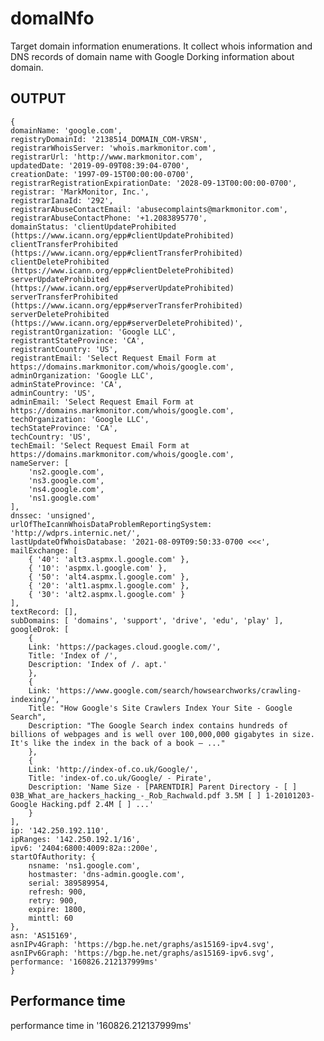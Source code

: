 # domaINfo
Target domain information enumerations. It collect whois information and DNS records of domain name with Google Dorking information about domain.

OUTPUT
---
    {
    domainName: 'google.com',
    registryDomainId: '2138514_DOMAIN_COM-VRSN',
    registrarWhoisServer: 'whois.markmonitor.com',
    registrarUrl: 'http://www.markmonitor.com',
    updatedDate: '2019-09-09T08:39:04-0700',
    creationDate: '1997-09-15T00:00:00-0700',
    registrarRegistrationExpirationDate: '2028-09-13T00:00:00-0700',
    registrar: 'MarkMonitor, Inc.',
    registrarIanaId: '292',
    registrarAbuseContactEmail: 'abusecomplaints@markmonitor.com',
    registrarAbuseContactPhone: '+1.2083895770',
    domainStatus: 'clientUpdateProhibited (https://www.icann.org/epp#clientUpdateProhibited) clientTransferProhibited (https://www.icann.org/epp#clientTransferProhibited) clientDeleteProhibited (https://www.icann.org/epp#clientDeleteProhibited) serverUpdateProhibited (https://www.icann.org/epp#serverUpdateProhibited) serverTransferProhibited (https://www.icann.org/epp#serverTransferProhibited) serverDeleteProhibited (https://www.icann.org/epp#serverDeleteProhibited)',
    registrantOrganization: 'Google LLC',
    registrantStateProvince: 'CA',
    registrantCountry: 'US',
    registrantEmail: 'Select Request Email Form at https://domains.markmonitor.com/whois/google.com',
    adminOrganization: 'Google LLC',
    adminStateProvince: 'CA',
    adminCountry: 'US',
    adminEmail: 'Select Request Email Form at https://domains.markmonitor.com/whois/google.com',
    techOrganization: 'Google LLC',
    techStateProvince: 'CA',
    techCountry: 'US',
    techEmail: 'Select Request Email Form at https://domains.markmonitor.com/whois/google.com',
    nameServer: [
        'ns2.google.com',
        'ns3.google.com',
        'ns4.google.com',
        'ns1.google.com'
    ],
    dnssec: 'unsigned',
    urlOfTheIcannWhoisDataProblemReportingSystem: 'http://wdprs.internic.net/',
    lastUpdateOfWhoisDatabase: '2021-08-09T09:50:33-0700 <<<',
    mailExchange: [
        { '40': 'alt3.aspmx.l.google.com' },
        { '10': 'aspmx.l.google.com' },
        { '50': 'alt4.aspmx.l.google.com' },
        { '20': 'alt1.aspmx.l.google.com' },
        { '30': 'alt2.aspmx.l.google.com' }
    ],
    textRecord: [],
    subDomains: [ 'domains', 'support', 'drive', 'edu', 'play' ],
    googleDrok: [
        {
        Link: 'https://packages.cloud.google.com/',
        Title: 'Index of /',
        Description: 'Index of /. apt.'
        },
        {
        Link: 'https://www.google.com/search/howsearchworks/crawling-indexing/',
        Title: "How Google's Site Crawlers Index Your Site - Google Search",
        Description: "The Google Search index contains hundreds of billions of webpages and is well over 100,000,000 gigabytes in size. It's like the index in the back of a book — ..."
        },
        {
        Link: 'http://index-of.co.uk/Google/',
        Title: 'index-of.co.uk/Google/ - Pirate',
        Description: 'Name Size · [PARENTDIR] Parent Directory - [ ] 03B_What_are_hackers_hacking_-_Rob_Rachwald.pdf 3.5M [ ] 1-20101203-Google Hacking.pdf 2.4M [ ] ...'
        }
    ],
    ip: '142.250.192.110',
    ipRanges: '142.250.192.1/16',
    ipv6: '2404:6800:4009:82a::200e',
    startOfAuthority: {
        nsname: 'ns1.google.com',
        hostmaster: 'dns-admin.google.com',
        serial: 389589954,
        refresh: 900,
        retry: 900,
        expire: 1800,
        minttl: 60
    },
    asn: 'AS15169',
    asnIPv4Graph: 'https://bgp.he.net/graphs/as15169-ipv4.svg',
    asnIPv6Graph: 'https://bgp.he.net/graphs/as15169-ipv6.svg',
    performance: '160826.212137999ms'
    }

Performance time
---
performance time in '160826.212137999ms'